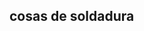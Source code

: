 ## cosas de soldadura

[](https://github.com/marc125678/Soldadura-dise-o/blob/main/Soldadura.md.ino)
